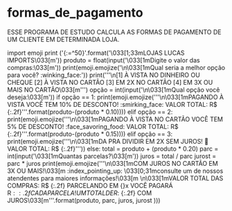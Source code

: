 # formas_de_pagamento
ESSE PROGRAMA DE ESTUDO CALCULA AS FORMAS DE PAGAMENTO DE UM CLIENTE EM DETERMINADA LOJA.

import emoji
print ('{:=^50}'.format('\033[1;33mLOJAS LUCAS IMPORTS\033[m'))
produto = float(input('\033[1mDigite o valor das compras:\033[m'))
print(emoji.emojize('\n\033[1mQual seria a melhor opção para você? :winking_face:'))
print('''\n[1] À VISTA NO DINHEIRO OU CHEQUE
[2] À VISTA NO CARTÃO
[3] EM 2X NO CARTÃO
[4] EM 3X OU MAIS NO CARTÃO\033[m''')
opção = int(input('\n\033[1mQual opção você deseja:\033[m'))
if opção == 1:
    print(emoji.emojize('''\n\033[1mPAGANDO À VISTA VOCÊ TEM 10% DE DESCONTO! :smirking_face:
VALOR TOTAL: R$ {:.2f}'''.format(produto-(produto * 0.10))))
elif opção == 2:
    print(emoji.emojize('''\n\033[1mPAGANDO À VISTA NO CARTÃO VOCÊ TEM 5% DE DESCONTO! :face_savoring_food:
VALOR TOTAL: R$ {:.2f}'''.format(produto-(produto * 0.15))))
elif opção == 3:
    print(emoji.emojize('''\n\033[1mDA PRA DIVIDIR EM 2X SEM JUROS! :money_mouth_face:
    VALOR TOTAL: R$ {:.2f}'''))
else:
    total = produto + (produto * 0.20)
    parc = int(input('\033[1mQuantas parcelas?\033[m'))
    juros = total / parc
    jurost = parc * juros
    print(emoji.emojize('''\n\033[1mCOM JUROS NO CARTÃO EM 3X OU MAIS!\033[m :index_pointing_up:
\033[0;31mconsulte um de nossos atendentes para maiores informações!\033[m
\n\033[1mVALOR TOTAL DAS COMPRAS: R$ {:.2f}
PARCELANDO EM {}x VOCÊ PAGARÁ R$: {:.2f} CADA PARCELA!
UM TOTAL DE R$: {:.2f} COM JUROS\033[m'''.format(produto, parc, juros, jurost )))
